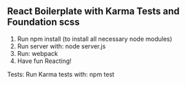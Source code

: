 React Boilerplate with Karma Tests and Foundation scss
----------------------------------
1. Run npm install (to install all necessary node modules)
2. Run server with: node server.js
3. Run: webpack
4. Have fun Reacting!

Tests: Run Karma tests with: npm test